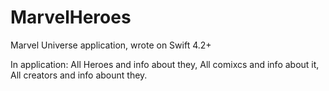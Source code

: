 # MarvelHeroes
Marvel Universe application, wrote on Swift 4.2+ 

In application: All Heroes and info about they, All comixcs and info about it, All creators and info abount they.
